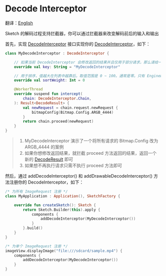 # Decode Interceptor

翻译：[English](decode_interceptor.md)

Sketch 的解码过程支持拦截器，你可以通过拦截器来改变解码前后的输入和输出

首先，实现 [DecodeInterceptor] 接口实现你的 [DecodeInterceptor]，如下：

```kotlin
class MyDecodeInterceptor : DecodeInterceptor {

    // 如果当前 DecodeInterceptor 会修改返回的结果并且仅用于部分请求，那么请给一个不重复的 key 用于构建缓存 key，否则给 null 即可
    override val key: String = "MyDecodeInterceptor"

    // 用于排序，值越大在列表中越靠后。取值范围是 0 ~ 100。通常是零。只有 EngineDecodeInterceptor 可以是 100
    override val sortWeight: Int = 0

    @WorkerThread
    override suspend fun intercept(
        chain: DecodeInterceptor.Chain,
    ): Result<DecodeResult> {
        val newRequest = chain.request.newRequest {
            bitmapConfig(Bitmap.Config.ARGB_4444)
        }
        return chain.proceed(newRequest)
    }
}
```

> 1. MyDecodeInterceptor 演示了一个将所有请求的 Bitmap.Config 改为 ARGB_4444 的案例
> 2. 如果你想修改返回结果，就拦截 proceed 方法返回的结果，返回一个新的 [DecodeResult] 即可
> 3. 如果想不再执行请求只需不执行 proceed 方法即可

然后，通过 addDecodeInterceptor() 和 addDrawableDecodeInterceptor() 方法注册你的
DecodeInterceptor，如下：

```kotlin
/* 为所有 ImageRequest 注册 */
class MyApplication : Application(), SketchFactory {

    override fun createSketch(): Sketch {
        return Sketch.Builder(this).apply {
            components {
                addDecodeInterceptor(MyDecodeInterceptor())
            }
        }.build()
    }
}

/* 为单个 ImageRequest 注册 */
imageView.displayImage("file:///sdcard/sample.mp4") {
    components {
        addDecodeInterceptor(MyDecodeInterceptor())
    }
}
```

[DecodeInterceptor]: ../../sketch-core/src/main/kotlin/com/github/panpf/sketch/decode/DecodeInterceptor.kt

[DecodeResult]: ../../sketch-core/src/main/kotlin/com/github/panpf/sketch/decode/DecodeResult.kt

[ImageRequest]: ../../sketch-core/src/main/kotlin/com/github/panpf/sketch/request/ImageRequest.kt